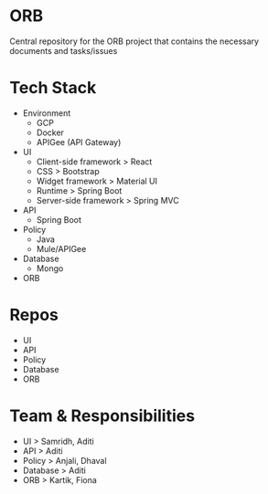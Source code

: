 # ORB

Central repository for the ORB project that contains the necessary documents and tasks/issues

# Tech Stack
- Environment
  - GCP
  - Docker
  - APIGee (API Gateway)
- UI
  - Client-side framework > React
  - CSS > Bootstrap
  - Widget framework > Material UI
  - Runtime > Spring Boot
  - Server-side framework > Spring MVC
- API
  - Spring Boot
- Policy
  - Java
  - Mule/APIGee
- Database
  - Mongo
- ORB

# Repos
- UI
- API
- Policy
- Database
- ORB

# Team & Responsibilities
- UI > Samridh, Aditi
- API > Aditi
- Policy > Anjali, Dhaval
- Database > Aditi
- ORB > Kartik, Fiona